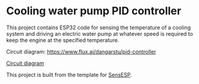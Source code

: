 # Cooling water pump PID controller

This project contains ESP32 code for sensing the temperature of a cooling system and driving an electric water pump at whatever speed is required to keep the engine at the specified temperature.

Circuit diagram: https://www.flux.ai/dangarstu/pid-controller

[Circuit diagram](images/circuit.png)

This project is built from the template for [SensESP](https://github.com/SignalK/SensESP/).

